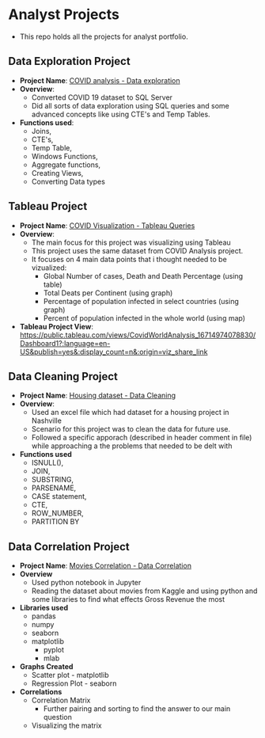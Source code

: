 # Analyst Projects
  - This repo holds all the projects for analyst portfolio.

## Data Exploration Project
  - **Project Name**: [COVID analysis - Data exploration](https://github.com/Sunraj751/AnalystProjects/blob/main/Housing%20dataset%20-%20Data%20Cleaning%20.sql)
  - **Overview**:
    - Converted COVID 19 dataset to SQL Server
    - Did all sorts of data exploration using  SQL queries and some advanced concepts like using CTE's and Temp Tables.
  - **Functions used**: 
    - Joins, 
    - CTE's, 
    - Temp Table, 
    - Windows Functions, 
    - Aggregate functions, 
    - Creating Views, 
    - Converting Data types

## Tableau Project
  - **Project Name**: [COVID Visualization - Tableau Queries](https://github.com/Sunraj751/AnalystProjects/blob/main/COVID%20Visualization%20-%20Tableau%20Queries.sql)
  - **Overview**:
    - The main focus for this project was visualizing using Tableau
    - This project uses the same dataset from COVID Analysis project.
    - It focuses on 4 main data points that i thought needed to be vizualized:
      - Global Number of cases, Death and Death Percentage (using table)
      - Total Deats per Continent (using graph)
      - Percentage of population infected in select countries (using graph)
      - Percent of population infected in the whole world (using map)
  - **Tableau Project View**: https://public.tableau.com/views/CovidWorldAnalysis_16714974078830/Dashboard1?:language=en-US&publish=yes&:display_count=n&:origin=viz_share_link 

## Data Cleaning Project
  - **Project Name**: [Housing dataset - Data Cleaning](https://github.com/Sunraj751/AnalystProjects/blob/main/Housing%20dataset%20-%20Data%20Cleaning%20.sql)
  - **Overview**:
    - Used an excel file which had dataset for a housing project in Nashville
    - Scenario for this project was to clean the data for future use.
    - Followed a specific apporach (described in header comment in file) while approaching a the problems that needed to be delt with
  - **Functions used**
    - ISNULL(), 
    - JOIN, 
    - SUBSTRING,
    - PARSENAME, 
    - CASE statement, 
    - CTE, 
    - ROW_NUMBER, 
    - PARTITION BY 
    
## Data Correlation Project
  - **Project Name**: [Movies Correlation - Data Correlation](https://github.com/Sunraj751/AnalystProjects/blob/main/Movies%20Correlation%20-%20Data%20Correlation%20.ipynb)
  - **Overview**
    - Used python notebook in Jupyter
    - Reading the dataset about movies from Kaggle and using python and some libraries to find what effects Gross Revenue the most
  - **Libraries used**
    - pandas
    - numpy
    - seaborn
    - matplotlib
      - pyplot
      - mlab
  - **Graphs Created**
    - Scatter plot - matplotlib
    - Regression Plot - seaborn
  - **Correlations**
    - Correlation Matrix
      - Further pairing and sorting to find the answer to our main question
    - Visualizing the matrix 
